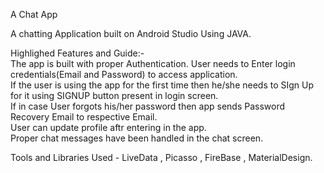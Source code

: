 A Chat App

A chatting Application built on Android Studio Using JAVA.

Highlighed Features and Guide:-  
The app is built with proper Authentication. User needs to Enter login credentials(Email and Password) to access application.  
If the user is using the app for the first time then he/she needs to SIgn Up for it using SIGNUP button present in login screen.  
If in case User forgots his/her password then app sends Password Recovery Email to respective Email.  
User can update profile aftr entering in the app.  
Proper chat messages have been handled in the chat screen.  

Tools and Libraries Used - LiveData , Picasso , FireBase , MaterialDesign.



